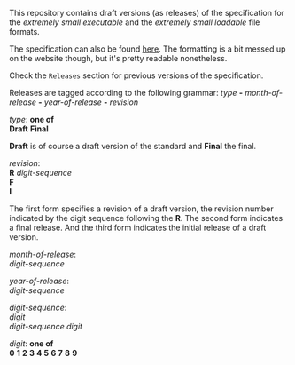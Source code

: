 This repository contains draft versions (as releases) of the specification for the *extremely small executable* and the *extremely small loadable* file formats.

The specification can also be found [here](https://oscapl.github.io/Extremely-Small-File-Format/). The formatting is a bit messed up on the website though, but it's pretty readable nonetheless.

Check the `Releases` section for previous versions of the specification.

Releases are tagged according to the following grammar: *type* **-** *month-of-release* **-** *year-of-release* **-** *revision*

*type*: **one of**  
**Draft** **Final**  

**Draft** is of course a draft version of the standard and **Final** the final.

*revision*:  
**R** *digit-sequence*  
**F**  
**I**  

The first form specifies a revision of a draft version, the revision number indicated by the digit sequence following the **R**. The second form indicates a final release. And the third form indicates the initial release of a draft version.

*month-of-release*:  
*digit-sequence*  

*year-of-release*:  
*digit-sequence*  

*digit-sequence*:  
*digit*  
*digit-sequence* *digit*

*digit*: **one of**  
**0** **1** **2** **3** **4** **5** **6** **7** **8** **9**
